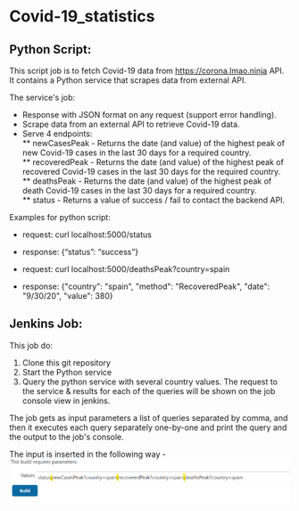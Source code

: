 # Covid-19_statistics

## Python Script:
This script job is to fetch Covid-19 data from https://corona.lmao.ninja API.
It contains a Python service that scrapes data from external API.

The service's job:
* Response with JSON format on any request (support error handling).
* Scrape data from an external API to retrieve Covid-19 data.
* Serve 4 endpoints:		
	** newCasesPeak - Returns the date (and value) of the highest peak of new Covid-19 cases in the last 30 days for a required country.		
	** recoveredPeak - Returns the date (and value) of the highest peak of recovered Covid-19 cases in the last 30 days for the required country.		
	** deathsPeak - Returns the date (and value) of the highest peak of death Covid-19 cases in the last 30 days for a required country.		
	** status - Returns a value of success / fail to contact the backend API.

Examples for python script:
   - request:     curl localhost:5000/status
   - response: 	  {“status”: “success”}
    
   - request:     curl localhost:5000/deathsPeak?country=spain
   - response:	  {"country": "spain", "method": "RecoveredPeak", "date": "9/30/20", "value": 380}
   
   
## Jenkins Job:
This job do:
1. Clone this git repository
2. Start the Python service
3. Query the python service with several country values. The request to the service & results for each of the queries will be shown on the job console view in jenkins.

The job gets as input parameters a list of queries separated by comma, and then it executes each query separately one-by-one 
and print the query and the output to the job's console.

The input is inserted in the following way - 
![GitHub Logo](https://github.com/YaelJannai/Covid-19_statistics/blob/main/input.png)

